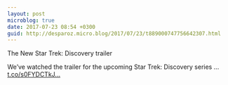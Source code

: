 ```yaml
---
layout: post
microblog: true
date: 2017-07-23 08:54 +0300
guid: http://desparoz.micro.blog/2017/07/23/t889000747756642307.html
---
```

The New Star Trek: Discovery trailer

We’ve watched the trailer for the upcoming Star Trek: Discovery series ... [t.co/s0FYDCTkJ...](https://t.co/s0FYDCTkJp)
